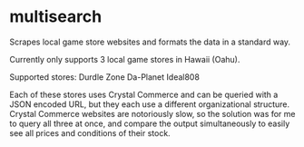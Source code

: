 # multisearch
Scrapes local game store websites and formats the data in a standard way.

Currently only supports 3 local game stores in Hawaii (Oahu).

Supported stores:
  Durdle Zone
  Da-Planet
  Ideal808
  
Each of these stores uses Crystal Commerce and can be queried with a JSON encoded URL, but they each use a different organizational structure. Crystal Commerce websites are notoriously slow, so the solution was for me to query all three at once, and compare the output simultaneously to easily see all prices and conditions of their stock.

